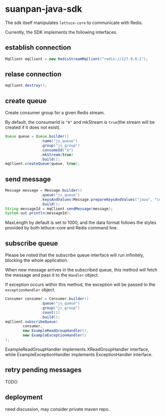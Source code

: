 # suanpan-java-sdk

The sdk itself manipulates `lettuce-core` to communicate with Redis.

Currently, the SDK implements the following interfaces.

## establish connection

```java
MqClient mqClient = new RedisStreamMqClient("redis://127.0.0.1");
```

## relase connection

```java
mqClient.destroy();
```


## create queue

Create consumer group for a given Redis stream.

By default, the consumerId is `"0"` and mkStream is `true`(the stream will be created if it does not exist).

```java
Queue queue = Queue.builder()
                .name("js_queue")
                .group("js_group")
                .consumeId("$")
                .mkStream(true)
                .build();
mqClient.createQueue(queue, true);
```

## send message

```java
Message message = Message.builder()
                .queue("js_queue")
                .keysAndValues(Message.prepareKeysAndValues("java", "cool with redis", "javascript", "async"))
                .build();
String messageId = mqClient.sendMessage(message);
System.out.println(messageId);
```

MaxLength by default is set to 1000, and the data format follows the styles provided by both lettuce-core and Redis command line.

## subscribe queue

Please be noted that the subscribe queue interface will run infinitely, blocking the whole application.

When new message arrives in the subscribed queue, this method will fetch the message and pass it to the `Handler` object.

If exception occurs within this method, the exception will be passed to the `exceptionHandler` object.

```java
Consumer consumer = Consumer.builder()
                .queue("js_queue")
                .group("js_group")
                .count(1)
                .build();
mqClient.subscribeQueue(
        consumer, 
        new ExampleReadGroupHandler(), 
        new ExampleExceptionHandler()
);
```

ExampleReadGroupHandler implements XReadGroupHandler interface, 
while ExampleExceptionHandler implements ExceptionHandler interface.

## retry pending messages

TODO


## deployment

need discussion, may consider private maven repo.

 